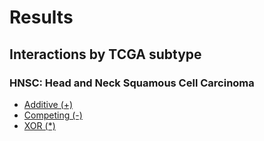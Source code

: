 # Results


## Interactions by TCGA subtype

### HNSC: Head and Neck Squamous Cell Carcinoma
- [Additive (+)](explained_interactions/HNSC/additive.md)
- [Competing (-)](explained_interactions/HNSC/competing.md)
- [XOR (*)](explained_interactions/HNSC/xor.md)